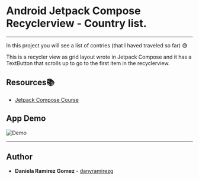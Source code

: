# Android Jetpack Compose Recyclerview - Country list.
---
In this project you will see a list of contries (that I haved traveled so far) :sweat_smile:

This is a recycler view as grid layout wrote in Jetpack Compose and it has a TextButton that scrolls up to go to the first item in the recyclerview. 

## Resources:books:

* [Jetpack Compose Course](https://www.udemy.com/course/jetpack-compose-desde-0-a-profesional/) 

## App Demo

![Demo](demo.gif)

---

## Author
* **Daniela Ramirez Gomez** - [danyramirezg](https://github.com/danyramirezg)
